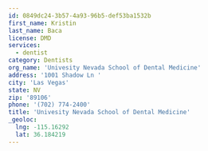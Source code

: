 ```yaml
---
id: 0849dc24-3b57-4a93-96b5-def53ba1532b
first_name: Kristin
last_name: Baca
license: DMD
services:
  - dentist
category: Dentists
org_name: 'Univesity Nevada School of Dental Medicine'
address: '1001 Shadow Ln '
city: 'Las Vegas'
state: NV
zip: '89106'
phone: '(702) 774-2400'
title: 'Univesity Nevada School of Dental Medicine'
_geoloc:
  lng: -115.16292
  lat: 36.184219
---
```

